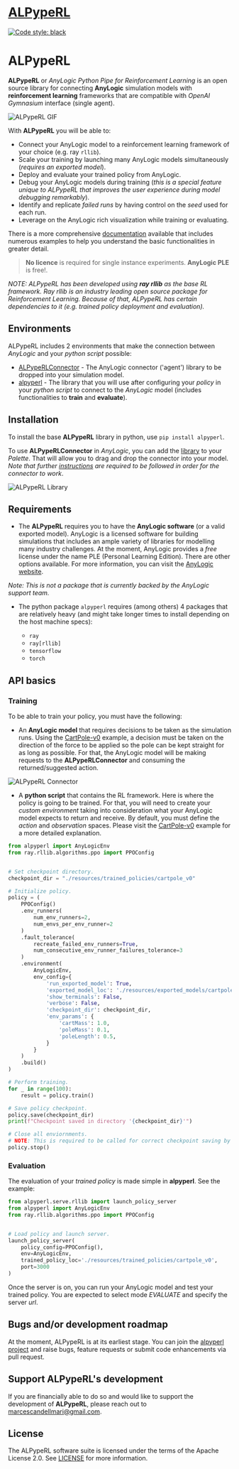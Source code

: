 # [ALPypeRL](https://github.com/MarcEscandell/ALPypeRL)

[![Code style: black](https://img.shields.io/badge/code%20style-black-000000.svg)](https://github.com/psf/black)

# ALPypeRL

**ALPypeRL** or _AnyLogic Python Pipe for Reinforcement Learning_ is an open source library for connecting **AnyLogic** simulation models with **reinforcement learning** frameworks that are compatible with _OpenAI Gymnasium_ interface (single agent).

![ALPypeRL GIF](resources/images/alpyperl_gif.gif)

With **ALPypeRL** you will be able to:

* Connect your AnyLogic model to a reinforcement learning framework of your choice (e.g. ray ``rllib``).
* Scale your training by launching many AnyLogic models simultaneously (*requires an exported model*).
* Deploy and evaluate your trained policy from AnyLogic.
* Debug your AnyLogic models during training (*this is a special feature unique to ALPypeRL that improves the user experience during model debugging remarkably*).
* Identify and replicate *failed runs* by having control on the *seed* used for each run.
* Leverage on the AnyLogic rich visualization while training or evaluating.

There is a more comprehensive [documentation](https://alpyperl.readthedocs.io/en/latest/) available that includes numerous examples to help you understand the basic functionalities in greater detail.

> **No licence** is required for single instance experiments. **AnyLogic PLE** is free!.

_NOTE: ALPypeRL has been developed using **ray rllib** as the base RL framework. Ray rllib is an industry leading open source package for Reinforcement Learning. Because of that, ALPypeRL has certain dependencies to it (e.g. trained policy deployment and evaluation)._

## Environments

ALPypeRL includes 2 environments that make the connection between _AnyLogic_ and your _python script_ possible:

* [ALPypeRLConnector](https://alpyperl.readthedocs.io/en/latest/AnyLogicConnector.html) - The AnyLogic connector ('agent') library to be dropped into your simulation model.
* [alpyperl](https://alpyperl.readthedocs.io/en/latest/CartPoleV0.html) - The library that you will use after configuring your _policy_ in your _python script_ to connect to the _AnyLogic_ model (includes functionalities to **train** and **evaluate**). 

## Installation

To install the base **ALPypeRL** library in python, use `pip install alpyperl`.

To use **ALPypeRLConnector** in _AnyLogic_, you can add the [library](https://github.com/MarcEscandell/ALPypeRL/tree/main/bin) to your _Palette_. That will allow you to drag and drop the connector into your model. _Note that further [instructions](https://github.com/MarcEscandell/ALPypeRL/wiki/AnyLogicConnector) are required to be followed in order for the connector to work_.

![ALPypeRL Library](resources/images/alpyperl_library.png)

## Requirements

* The **ALPypeRL** requires you to have the **AnyLogic software** (or a valid exported model). AnyLogic is a licensed software for building simulations that includes an ample variety of libraries for modelling many industry challenges. At the moment, AnyLogic provides a *free* license under the name PLE (Personal Learning Edition). There are other options available. For more information, you can visit the [AnyLogic website](https://www.anylogic.com/).

_Note: This is not a package that is currently backed by the AnyLogic support team._

* The python package `alpyperl` requires (among others) 4 packages that are relatively heavy (and might take longer times to install depending on the host machine specs):

    * ``ray``
    * ``ray[rllib]``
    * ``tensorflow``
    * ``torch``

## API basics

### Training

To be able to train your policy, you must have the following:

* An **AnyLogic model** that requires decisions to be taken as the simulation runs. Using the [CartPole-v0](https://alpyperl.readthedocs.io/en/latest/CartPoleV0.html) example, a decision must be taken on the direction of the force to be applied so the pole can be kept straight for as long as possible. For that, the AnyLogic model will be making requests to the **ALPypeRLConnector** and consuming the returned/suggested action.

![ALPypeRL Connector](resources/images/alpyperl_train_api.png)

* A **python script** that contains the RL framework. Here is where the policy is going to be trained. For that, you will need to create your _custom environment_ taking into consideration what your AnyLogic model expects to return and receive. By default, you must define the _action_ and _observation_ spaces. Please visit the [CartPole-v0](https://alpyperl.readthedocs.io/en/latest/CartPoleV0.html) example for a more detailed explanation.

```python
from alpyperl import AnyLogicEnv
from ray.rllib.algorithms.ppo import PPOConfig


# Set checkpoint directory.
checkpoint_dir = "./resources/trained_policies/cartpole_v0"

# Initialize policy.
policy = (
    PPOConfig()
    .env_runners(
        num_env_runners=2,
        num_envs_per_env_runner=2
    )
    .fault_tolerance(
        recreate_failed_env_runners=True,
        num_consecutive_env_runner_failures_tolerance=3
    )
    .environment(
        AnyLogicEnv, 
        env_config={
            'run_exported_model': True,
            'exported_model_loc': './resources/exported_models/cartpole_v0',
            'show_terminals': False,
            'verbose': False,
            'checkpoint_dir': checkpoint_dir,
            'env_params': {
                'cartMass': 1.0,
                'poleMass': 0.1,
                'poleLength': 0.5,
            }
        }
    )
    .build()
)

# Perform training.
for _ in range(100):
    result = policy.train()

# Save policy checkpoint.
policy.save(checkpoint_dir)
print(f"Checkpoint saved in directory '{checkpoint_dir}'")

# Close all enviornments.
# NOTE: This is required to be called for correct checkpoint saving by ALPypeRL.
policy.stop()
```

### Evaluation

The evaluation of your _trained policy_ is made simple in **alpyperl**. See the example:

```python
from alpyperl.serve.rllib import launch_policy_server
from alpyperl import AnyLogicEnv
from ray.rllib.algorithms.ppo import PPOConfig


# Load policy and launch server.
launch_policy_server(
    policy_config=PPOConfig(),
    env=AnyLogicEnv,
    trained_policy_loc='./resources/trained_policies/cartpole_v0',
    port=3000
)
```

Once the server is on, you can run your AnyLogic model and test your trained policy. You are expected to select mode _EVALUATE_ and specify the server _url_.

## Bugs and/or development roadmap

At the moment, ALPypeRL is at its earliest stage. You can join the [alpyperl project](https://github.com/MarcEscandell/ALPypeRL/discussions) and raise bugs, feature requests or submit code enhancements via pull request.

## Support ALPypeRL's development

If you are financially able to do so and would like to support the development of **ALPypeRL**, please reach out to marcescandellmari@gmail.com.

## License

The ALPypeRL software suite is licensed under the terms of the Apache License 2.0. See [LICENSE](https://github.com/MarcEscandell/ALPypeRL/blob/main/LICENSE) for more information.

